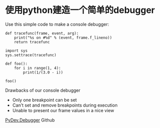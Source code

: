 # 使用python建造一个简单的debugger

Use this simple code to make a console debugger:
    

    def tracefunc(frame, event, arg):
        print("%s on #%d" % (event, frame.f_lineno))
        return tracefunc
        
    import sys
    sys.settrace(tracefunc)
    
    def foo():
        for i in range(1, 4):
            print(1/(3.0 - i))
            
    foo()

    
Drawbacks of our console debugger
* Only one breakpoint can be set
* Can't set and remove breakpoints during execution
* Unable to present our frame values in a nice view


[PyDev.Debugger](http://github.com/fabioz/PyDev.Debugger) Github


